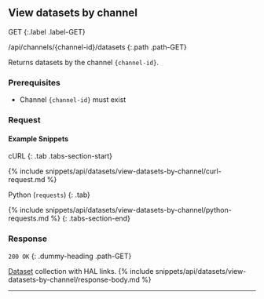 ## View datasets by channel

GET
{:.label .label-GET}

/api/channels/{channel-id}/datasets
{:.path .path-GET}

Returns datasets by the channel `{channel-id}`.

### Prerequisites

- Channel `{channel-id}` must exist

### Request
#### Example Snippets
cURL
{: .tab .tabs-section-start}

{% include snippets/api/datasets/view-datasets-by-channel/curl-request.md %}

Python (`requests`)
{: .tab}

{% include snippets/api/datasets/view-datasets-by-channel/python-requests.md %}
{: .tabs-section-end}

### Response
`200 OK`
{: .dummy-heading .path-GET}

[Dataset](#dataset) collection with HAL links.
{% include snippets/api/datasets/view-datasets-by-channel/response-body.md %}

---
